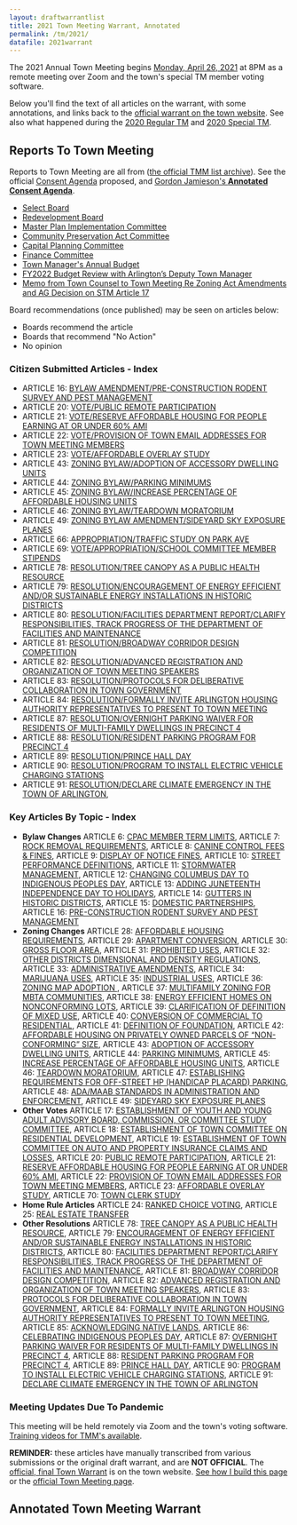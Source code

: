 ```yaml
---
layout: draftwarrantlist
title: 2021 Town Meeting Warrant, Annotated
permalink: /tm/2021/
datafile: 2021warrant
---
```


The 2021 Annual Town Meeting begins [Monday, April 26, 2021](https://www.arlingtonma.gov/town-governance/town-meeting) at 8PM as a remote meeting over Zoom and the town's special TM member voting software.  

Below you'll find the text of all articles on the warrant, with some annotations, and links back to the [official warrant on the town website](https://www.arlingtonma.gov/town-governance/town-meeting/2021-town-meeting-warrant).  See also what happened during the [2020 Regular TM](/tm/2020draft/) and [2020 Special TM](/tm/2020special/).


## Reports To Town Meeting

Reports to Town Meeting are all from ([the official TMM list archive](https://www.arlingtonma.gov/town-governance/town-meeting/members-email-list)).  See the official [Consent Agenda](https://www.arlingtonma.gov/home/showpublisheddocument/56002/637546940227432887) proposed, and [Gordon Jamieson's **Annotated Consent Agenda**](https://www.arlingtonma.gov/home/showdocument?id=56035).

- [Select Board](https://www.arlingtonma.gov/home/showpublisheddocument/55916/637540902738200000)
- [Redevelopment Board](https://www.arlingtonma.gov/home/showpublisheddocument?id=55790)
- [Master Plan Implementation Committee](https://www.arlingtonma.gov/home/showpublisheddocument?id=55728)
- [Community Preservation Act Committee](https://www.arlingtonma.gov/home/showpublisheddocument/56014)
- [Capital Planning Committee](https://www.arlingtonma.gov/home/showpublisheddocument/55968/637546097745395639)
- [Finance Committee](https://www.arlingtonma.gov/home/showpublisheddocument/56025)
- [Town Manager's Annual Budget](https://www.arlingtonma.gov/departments/town-manager/town-manager-s-annual-budget-financial-report/fy2022)
- [FY2022 Budget Review with Arlington’s Deputy Town Manager](https://www.youtube.com/watch?v=XCZPp5qixto) <i class="fa fa-video" aria-hidden="true"></i>
- [Memo from Town Counsel to Town Meeting Re Zoning Act Amendments and AG Decision on STM Article 17](https://www.arlingtonma.gov/home/showdocument?id=56037) 

Board recommendations (once published) may be seen on articles below:

- <i class="fa fa-check" aria-hidden="true" style="color: green"></i> Boards recommend the article
- <i class="fa fa-times" aria-hidden="true" style="color: red"></i> Boards that recommend "No Action"
- <i class="fa fa-sign-in-alt" aria-hidden="true" style="color: orange"></i> No opinion


### Citizen Submitted Articles - Index

- ARTICLE 16: [BYLAW AMENDMENT/PRE-CONSTRUCTION RODENT SURVEY AND PEST MANAGEMENT](#article16)
- ARTICLE 20: [VOTE/PUBLIC REMOTE PARTICIPATION](#article20)
- ARTICLE 21: [VOTE/RESERVE AFFORDABLE HOUSING FOR PEOPLE EARNING AT OR UNDER 60% AMI](#article21)
- ARTICLE 22: [VOTE/PROVISION OF TOWN EMAIL ADDRESSES FOR TOWN MEETING MEMBERS](#article22)
- ARTICLE 23: [VOTE/AFFORDABLE OVERLAY STUDY](#article23)
- ARTICLE 43: [ZONING BYLAW/ADOPTION OF ACCESSORY DWELLING UNITS](#article43)
- ARTICLE 44: [ZONING BYLAW/PARKING MINIMUMS](#article44)
- ARTICLE 45: [ZONING BYLAW/INCREASE PERCENTAGE OF AFFORDABLE HOUSING UNITS](#article45)
- ARTICLE 46: [ZONING BYLAW/TEARDOWN MORATORIUM](#article46)
- ARTICLE 49: [ZONING BYLAW AMENDMENT/SIDEYARD SKY EXPOSURE PLANES](#article49)
- ARTICLE 66: [APPROPRIATION/TRAFFIC STUDY ON PARK AVE](#article66)
- ARTICLE 69: [VOTE/APPROPRIATION/SCHOOL COMMITTEE MEMBER STIPENDS](#article69)
- ARTICLE 78: [RESOLUTION/TREE CANOPY AS A PUBLIC HEALTH RESOURCE](#article78)
- ARTICLE 79: [RESOLUTION/ENCOURAGEMENT OF ENERGY EFFICIENT AND/OR SUSTAINABLE ENERGY INSTALLATIONS IN HISTORIC DISTRICTS](#article79)
- ARTICLE 80: [RESOLUTION/FACILITIES DEPARTMENT REPORT/CLARIFY RESPONSIBILITIES, TRACK PROGRESS OF THE DEPARTMENT OF FACILITIES AND MAINTENANCE](#article80)
- ARTICLE 81: [RESOLUTION/BROADWAY CORRIDOR DESIGN COMPETITION](#article81)
- ARTICLE 82: [RESOLUTION/ADVANCED REGISTRATION AND ORGANIZATION OF TOWN MEETING SPEAKERS](#article82)
- ARTICLE 83: [RESOLUTION/PROTOCOLS FOR DELIBERATIVE COLLABORATION IN TOWN GOVERNMENT](#article83)
- ARTICLE 84: [RESOLUTION/FORMALLY INVITE ARLINGTON HOUSING AUTHORITY REPRESENTATIVES TO PRESENT TO TOWN MEETING](#article84)
- ARTICLE 87: [RESOLUTION/OVERNIGHT PARKING WAIVER FOR RESIDENTS OF MULTI-FAMILY DWELLINGS IN PRECINCT 4](#article87)
- ARTICLE 88: [RESOLUTION/RESIDENT PARKING PROGRAM FOR PRECINCT 4](#article88)
- ARTICLE 89: [RESOLUTION/PRINCE HALL DAY](#article89)
- ARTICLE 90: [RESOLUTION/PROGRAM TO INSTALL ELECTRIC VEHICLE CHARGING STATIONS](#article90)
- ARTICLE 91: [RESOLUTION/DECLARE CLIMATE EMERGENCY IN THE TOWN OF ARLINGTON](#article91), 


### Key Articles By Topic - Index

- **Bylaw Changes** ARTICLE 6: [CPAC MEMBER TERM LIMITS](#article6), ARTICLE 7: [ROCK REMOVAL REQUIREMENTS](#article7), ARTICLE 8: [CANINE CONTROL FEES & FINES](#article8), ARTICLE 9: [DISPLAY OF NOTICE FINES](#article9), ARTICLE 10: [STREET PERFORMANCE DEFINITIONS](#article10), ARTICLE 11: [STORMWATER MANAGEMENT](#article11), ARTICLE 12: [CHANGING COLUMBUS DAY TO INDIGENOUS PEOPLES DAY](#article12), ARTICLE 13: [ADDING JUNETEENTH INDEPENDENCE DAY TO HOLIDAYS](#article13), ARTICLE 14: [GUTTERS IN HISTORIC DISTRICTS](#article14), ARTICLE 15: [DOMESTIC PARTNERSHIPS](#article15), ARTICLE 16: [PRE-CONSTRUCTION RODENT SURVEY AND PEST MANAGEMENT](#article16)
- **Zoning Changes** ARTICLE 28: [AFFORDABLE HOUSING REQUIREMENTS](#article28), ARTICLE 29: [APARTMENT CONVERSION](#article29), ARTICLE 30: [GROSS FLOOR AREA](#article30), ARTICLE 31: [PROHIBITED USES](#article31), ARTICLE 32: [OTHER DISTRICTS DIMENSIONAL AND DENSITY REGULATIONS](#article32), ARTICLE 33: [ADMINISTRATIVE AMENDMENTS](#article33), ARTICLE 34: [MARIJUANA USES](#article34), ARTICLE 35: [INDUSTRIAL USES](#article35), ARTICLE 36: [ZONING MAP ADOPTION ](#article36), ARTICLE 37: [MULTIFAMILY ZONING FOR MBTA COMMUNITIES](#article37), ARTICLE 38: [ENERGY EFFICIENT HOMES ON NONCONFORMING LOTS](#article38), ARTICLE 39: [CLARIFICATION OF DEFINITION OF MIXED USE](#article39), ARTICLE 40: [CONVERSION OF COMMERCIAL TO RESIDENTIAL](#article40), ARTICLE 41: [DEFINITION OF FOUNDATION](#article41), ARTICLE 42: [AFFORDABLE HOUSING ON PRIVATELY OWNED PARCELS OF “NON-CONFORMING” SIZE](#article42), ARTICLE 43: [ADOPTION OF ACCESSORY DWELLING UNITS](#article43), ARTICLE 44: [PARKING MINIMUMS](#article44), ARTICLE 45: [INCREASE PERCENTAGE OF AFFORDABLE HOUSING UNITS](#article45), ARTICLE 46: [TEARDOWN MORATORIUM](#article46), ARTICLE 47: [ESTABLISHING REQUIREMENTS FOR OFF-STREET HP (HANDICAP PLACARD) PARKING](#article47), ARTICLE 48: [ADA/MAAB STANDARDS IN ADMINISTRATION AND ENFORCEMENT](#article48), ARTICLE 49: [SIDEYARD SKY EXPOSURE PLANES](#article49)
- **Other Votes** ARTICLE 17: [ESTABLISHMENT OF YOUTH AND YOUNG ADULT ADVISORY BOARD, COMMISSION, OR COMMITTEE STUDY COMMITTEE](#article17), ARTICLE 18: [ESTABLISHMENT OF TOWN COMMITTEE ON RESIDENTIAL DEVELOPMENT](#article18), ARTICLE 19: [ESTABLISHMENT OF TOWN COMMITTEE ON AUTO AND PROPERTY INSURANCE CLAIMS AND LOSSES](#article19), ARTICLE 20: [PUBLIC REMOTE PARTICIPATION](#article20), ARTICLE 21: [RESERVE AFFORDABLE HOUSING FOR PEOPLE EARNING AT OR UNDER 60% AMI](#article21), ARTICLE 22: [PROVISION OF TOWN EMAIL ADDRESSES FOR TOWN MEETING MEMBERS](#article22), ARTICLE 23: [AFFORDABLE OVERLAY STUDY](#article23), ARTICLE 70: [TOWN CLERK STUDY](#article70)
- **Home Rule Articles** ARTICLE 24: [RANKED CHOICE VOTING](#article24), ARTICLE 25: [REAL ESTATE TRANSFER](#article25)
- **Other Resolutions** ARTICLE 78: [TREE CANOPY AS A PUBLIC HEALTH RESOURCE](#article78), ARTICLE 79: [ENCOURAGEMENT OF ENERGY EFFICIENT AND/OR SUSTAINABLE ENERGY INSTALLATIONS IN HISTORIC DISTRICTS](#article79), ARTICLE 80: [FACILITIES DEPARTMENT REPORT/CLARIFY RESPONSIBILITIES, TRACK PROGRESS OF THE DEPARTMENT OF FACILITIES AND MAINTENANCE](#article80), ARTICLE 81: [BROADWAY CORRIDOR DESIGN COMPETITION](#article81), ARTICLE 82: [ADVANCED REGISTRATION AND ORGANIZATION OF TOWN MEETING SPEAKERS](#article82), ARTICLE 83: [PROTOCOLS FOR DELIBERATIVE COLLABORATION IN TOWN GOVERNMENT](#article83), ARTICLE 84: [FORMALLY INVITE ARLINGTON HOUSING AUTHORITY REPRESENTATIVES TO PRESENT TO TOWN MEETING](#article84), ARTICLE 85: [ACKNOWLEDGING NATIVE LANDS](#article85), ARTICLE 86: [CELEBRATING INDIGENOUS PEOPLES DAY](#article86), ARTICLE 87: [OVERNIGHT PARKING WAIVER FOR RESIDENTS OF MULTI-FAMILY DWELLINGS IN PRECINCT 4](#article87), ARTICLE 88: [RESIDENT PARKING PROGRAM FOR PRECINCT 4](#article88), ARTICLE 89: [PRINCE HALL DAY](#article89), ARTICLE 90: [PROGRAM TO INSTALL ELECTRIC VEHICLE CHARGING STATIONS](#article90), ARTICLE 91: [DECLARE CLIMATE EMERGENCY IN THE TOWN OF ARLINGTON](#article91)

### Meeting Updates Due To Pandemic

This meeting will be held remotely via Zoom and the town's voting software.  [Training videos for TMM's available](https://www.youtube.com/playlist?list=PLidfjMQfWetjYc6eMLx2BaYyJ8VwJjzZz).

**REMINDER:** these articles have manually transcribed from various submissions or the original draft warrant, and are **NOT OFFICIAL**.  The [official, final Town Warrant](https://www.arlingtonma.gov/home/showpublisheddocument?id=54842) is on the town website.  [See how I build this page](/tm/) or the [official Town Meeting page](https://www.arlingtonma.gov/town-governance/town-meeting).


## Annotated Town Meeting Warrant
